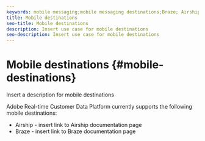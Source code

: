 ```yaml
---
keywords: mobile messaging;mobile messaging destinations;Braze; Airship
title: Mobile destinations
seo-title: Mobile destinations
description: Insert use case for mobile destinations
seo-description: Insert use case for mobile destinations
---
```


# Mobile destinations {#mobile-destinations}

Insert a description for mobile destinations

Adobe Real-time Customer Data Platform currently supports the following mobile destinations:

* Airship - insert link to Airship documentation page
* Braze - insert link to Braze documentation page
